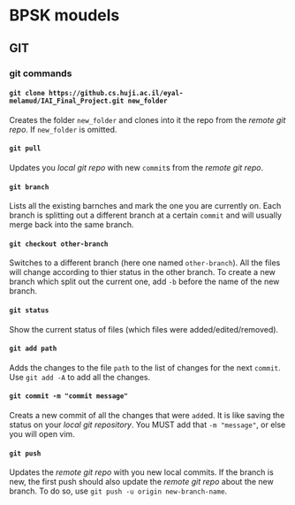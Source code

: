 # BPSK moudels


## GIT ##
### git commands ###
#### `git clone https://github.cs.huji.ac.il/eyal-melamud/IAI_Final_Project.git new_folder`
Creates the folder `new_folder` and clones into it the repo from the *remote git repo*.
If `new_folder` is omitted.
#### `git pull`
Updates you *local git repo* with new `commit`s from the *remote git repo*.
#### `git branch`
Lists all the existing barnches and mark the one you are currently on.
Each branch is splitting out a different branch at a certain `commit` and will
usually merge back into the same branch.
#### `git checkout other-branch`
Switches to a different branch (here one named `other-branch`).
All the files will change according to thier status in the other branch.
To create a new branch which split out the current one, add `-b` before the name of the new branch.
#### `git status`
Show the current status of files (which files were added/edited/removed).
#### `git add path`
Adds the changes to the file `path` to the list of changes for the next `commit`.
Use `git add -A` to add all the changes.
#### `git commit -m "commit message"`
Creats a new commit of all the changes that were `add`ed.
It is like saving the status on your *local git repository*.
You MUST add that `-m "message"`, or else you will open vim.
#### `git push`
Updates the *remote git repo* with you new local commits.
If the branch is new, the first push should also update the *remote git repo* about the new branch.
To do so, use `git push -u origin new-branch-name`.
